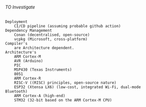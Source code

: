###### TO Investigate 
	Deployment 
		CI/CD pipeline (assuming probable github action)
	Dependency Management
		Conan (decentralised, open-source)
		vcpkg (Microsoft, cross-platform)
	Compiler's
		are Architecture dependent.
	Architecture's
		ARM Cortex-M
		AVR (Arduino)
		PIC
		MSP430 (Texas Instruments)
		8051
		ARM Cortex-R
		RISC-V ((RISC) principles, open-source nature) 
		ESP32 (Xtensa LX6) (low-cost, integrated Wi-Fi, dual-mode Bluetooth)
		ARM Cortex-A (high-end)
		STM32 (32-bit based on the ARM Cortex-M CPU)
		

